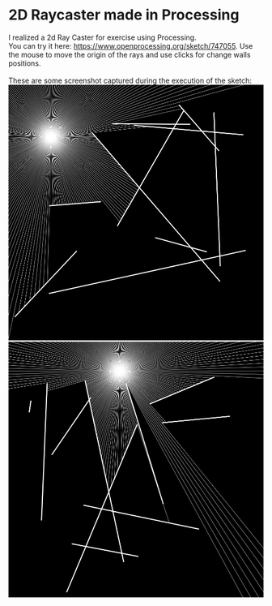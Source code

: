 # 2D Raycaster made in Processing

I realized a 2d Ray Caster for exercise using Processing.<br>
You can try it here: https://www.openprocessing.org/sketch/747055. Use the mouse to move the origin of the rays and use clicks for change walls positions.<br>
<br>
These are some screenshot captured during the execution of the sketch:<br>
<img src="https://github.com/andrea-pollastro/raycasting/blob/master/example.png" alt="Example 1">
<br>
<img src="https://github.com/andrea-pollastro/raycasting/blob/master/example2.png" alt="Example 2">
